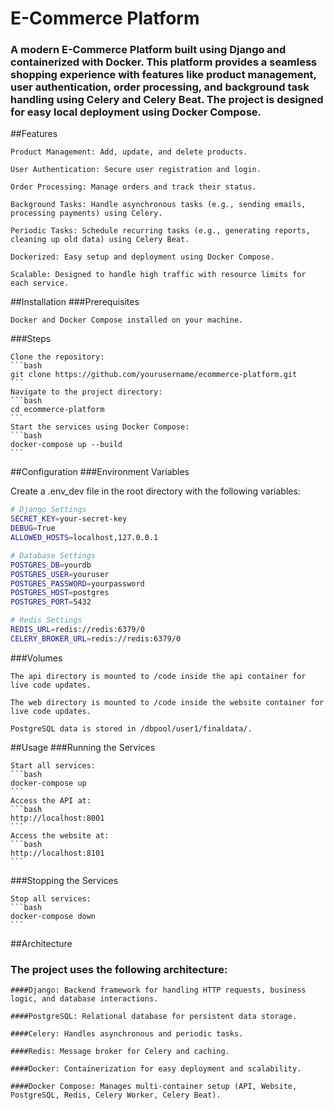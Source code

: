 # E-Commerce Platform

### A modern E-Commerce Platform built using Django and containerized with Docker. This platform provides a seamless shopping experience with features like product management, user authentication, order processing, and background task handling using Celery and Celery Beat. The project is designed for easy local deployment using Docker Compose.

##Features

    Product Management: Add, update, and delete products.

    User Authentication: Secure user registration and login.

    Order Processing: Manage orders and track their status.

    Background Tasks: Handle asynchronous tasks (e.g., sending emails, processing payments) using Celery.

    Periodic Tasks: Schedule recurring tasks (e.g., generating reports, cleaning up old data) using Celery Beat.

    Dockerized: Easy setup and deployment using Docker Compose.

    Scalable: Designed to handle high traffic with resource limits for each service.

##Installation
###Prerequisites

    Docker and Docker Compose installed on your machine.

###Steps

    Clone the repository:
    ```bash
    git clone https://github.com/yourusername/ecommerce-platform.git
    ```
    Navigate to the project directory:
    ```bash
    cd ecommerce-platform
    ```
    Start the services using Docker Compose:
    ```bash
    docker-compose up --build
    ```
    
##Configuration
###Environment Variables

Create a .env_dev file in the root directory with the following variables:
```bash
# Django Settings
SECRET_KEY=your-secret-key
DEBUG=True
ALLOWED_HOSTS=localhost,127.0.0.1

# Database Settings
POSTGRES_DB=yourdb
POSTGRES_USER=youruser
POSTGRES_PASSWORD=yourpassword
POSTGRES_HOST=postgres
POSTGRES_PORT=5432

# Redis Settings
REDIS_URL=redis://redis:6379/0
CELERY_BROKER_URL=redis://redis:6379/0
```
###Volumes

    The api directory is mounted to /code inside the api container for live code updates.

    The web directory is mounted to /code inside the website container for live code updates.

    PostgreSQL data is stored in /dbpool/user1/finaldata/.

##Usage
###Running the Services

    Start all services:
    ```bash
    docker-compose up
    ```
    Access the API at:
    ```bash
    http://localhost:8001
    ```
    Access the website at:
    ```bash
    http://localhost:8101
    ```
###Stopping the Services

    Stop all services:
    ```bash
    docker-compose down
    ```

##Architecture

### The project uses the following architecture:

    ####Django: Backend framework for handling HTTP requests, business logic, and database interactions.

    ####PostgreSQL: Relational database for persistent data storage.

    ####Celery: Handles asynchronous and periodic tasks.

    ####Redis: Message broker for Celery and caching.

    ####Docker: Containerization for easy deployment and scalability.

    ####Docker Compose: Manages multi-container setup (API, Website, PostgreSQL, Redis, Celery Worker, Celery Beat).
